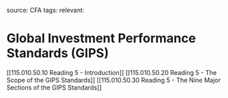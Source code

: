 source: CFA
tags: 
relevant: 

# Global Investment Performance Standards (GIPS)

[[115.010.50.10 Reading 5 - Introduction]]
[[115.010.50.20 Reading 5 - The Scope of the GIPS Standards]]
[[115.010.50.30 Reading 5 - The Nine Major Sections of the GIPS Standards]]

